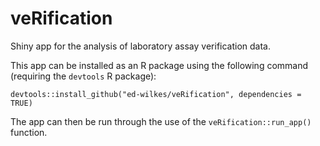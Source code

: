 # veRification
Shiny app for the analysis of laboratory assay verification data.

This app can be installed as an R package using the following command (requiring the `devtools` R package):

`devtools::install_github("ed-wilkes/veRification", dependencies = TRUE)`

The app can then be run through the use of the `veRification::run_app()` function.
